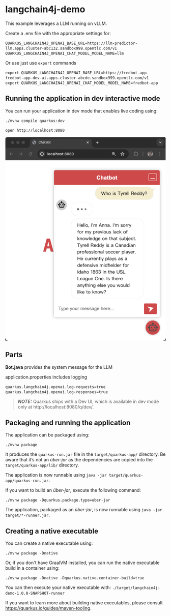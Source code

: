 # langchain4j-demo

This example leverages a LLM running on vLLM.

Create a .env file with the appropriate settings for:

```
QUARKUS_LANGCHAIN4J_OPENAI_BASE_URL=https://llm-predictor-llm.apps.cluster-abc132.sandbox999.opentlc.com/v1
QUARKUS_LANGCHAIN4J_OPENAI_CHAT_MODEL_MODEL_NAME=llm
```

Or use just use `export` commands

```
export QUARKUS_LANGCHAIN4J_OPENAI_BASE_URL=https://fredbot-app-fredbot-app-dev-ai.apps.cluster-abcde.sandbox999.opentlc.com/v1
export QUARKUS_LANGCHAIN4J_OPENAI_CHAT_MODEL_MODEL_NAME=fredbot-app
```

## Running the application in dev interactive mode
You can run your application in dev mode that enables live coding using:
```shell script
./mvnw compile quarkus:dev
```

```
open http://localhost:8080
```

![AI Buddy](./readme-images/bot-1.png)


## Parts

**Bot.java** provides the system message for the LLM


application.properties includes logging

```
quarkus.langchain4j.openai.log-requests=true
quarkus.langchain4j.openai.log-responses=true
```


> **_NOTE:_**  Quarkus ships with a Dev UI, which is available in dev mode only at http://localhost:8080/q/dev/.

## Packaging and running the application

The application can be packaged using:
```shell script
./mvnw package
```
It produces the `quarkus-run.jar` file in the `target/quarkus-app/` directory.
Be aware that it’s not an _über-jar_ as the dependencies are copied into the `target/quarkus-app/lib/` directory.

The application is now runnable using `java -jar target/quarkus-app/quarkus-run.jar`.

If you want to build an _über-jar_, execute the following command:
```shell script
./mvnw package -Dquarkus.package.type=uber-jar
```

The application, packaged as an _über-jar_, is now runnable using `java -jar target/*-runner.jar`.

## Creating a native executable

You can create a native executable using: 
```shell script
./mvnw package -Dnative
```

Or, if you don't have GraalVM installed, you can run the native executable build in a container using: 
```shell script
./mvnw package -Dnative -Dquarkus.native.container-build=true
```

You can then execute your native executable with: `./target/langchain4j-demo-1.0.0-SNAPSHOT-runner`

If you want to learn more about building native executables, please consult https://quarkus.io/guides/maven-tooling.

